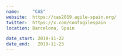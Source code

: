 ```yaml
---
name:     "CAS"
website:  https://cas2019.agile-spain.org/
twitter:  https://x.com/confagilespain
location: Barcelona, Spain

date_start: 2019-11-22
date_end:   2019-11-23
---
```

